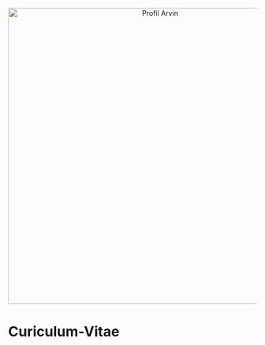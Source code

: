 <p align="center">
  <img src="https://github.com/arvinprakasawijaya/gambar-saya/blob/main/CV%20ARVIN%20PRAKASA%20WIJAYA%202025%20HD.jpg?raw=true" alt="Profil Arvin" width="600"/>
</p>

# Curiculum-Vitae 

